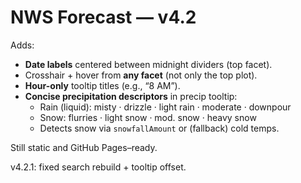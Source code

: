 # NWS Forecast — v4.2

Adds:
- **Date labels** centered between midnight dividers (top facet).
- Crosshair + hover from **any facet** (not only the top plot).
- **Hour-only** tooltip titles (e.g., “8 AM”).
- **Concise precipitation descriptors** in precip tooltip:
  - Rain (liquid): misty · drizzle · light rain · moderate · downpour
  - Snow: flurries · light snow · mod. snow · heavy snow
  - Detects snow via `snowfallAmount` or (fallback) cold temps.

Still static and GitHub Pages–ready.


v4.2.1: fixed search rebuild + tooltip offset.
